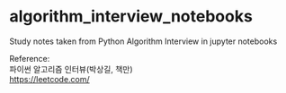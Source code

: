 # algorithm_interview_notebooks
Study notes taken from Python Algorithm Interview in jupyter notebooks

Reference:  
파이썬 알고리즘 인터뷰(박상길, 책만)  
https://leetcode.com/
